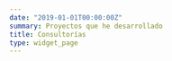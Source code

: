 ```yaml
---
date: "2019-01-01T00:00:00Z"
summary: Proyectos que he desarrollado
title: Consultorías
type: widget_page
---
```

